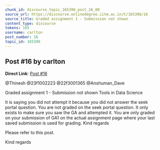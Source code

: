 ```yaml
---
chunk_id: discourse_topic_165396_post_16_00
source_url: https://discourse.onlinedegree.iitm.ac.in/t/165396/16
source_title: Graded assignment 1 - Submission not shown
content_type: discourse
tokens: 165
username: carlton
post_number: 16
topic_id: 165396
---
```


## Post #16 by carlton

**Direct Link**: [Post #16](https://discourse.onlinedegree.iitm.ac.in/t/165396/16)

@Thinesh @23f1002223 @22f3001365 @Anshuman_Dave

Graded assignment 1 - Submission not shown Tools in Data Science
 
 [Quote]: 
 @Muthupalaniappan 
It is saying you did not attempt it because you did not answer the seek portal question. 
You are not graded on the seek portal question. It only exists to make sure you saw the GA and attempted it. You are only graded on your submission of GA1 on the actual assignment page where your last saved submission is used for grading. 
Kind regards

Please refer to this post.

Kind regards
